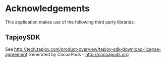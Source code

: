 # Acknowledgements
This application makes use of the following third party libraries:

## TapjoySDK

See http://tech.tapjoy.com/product-overview/tapjoy-sdk-download-license-agreement
Generated by CocoaPods - http://cocoapods.org
